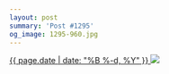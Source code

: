 ```yaml
---
layout: post
summary: 'Post #1295'
og_image: 1295-960.jpg
---
```


<p>
 <time>
  <a href="/1295">
   {{ page.date | date: "%B %-d, %Y" }}
  </a>
 </time>
 <a href="/1295">
  <img data-taken="2/3/2021" sizes="(min-width: 700px) 50vw, calc(100vw - 2rem)" src="{{ site.assets_url }}/1295-480.jpg" srcset="{{ site.assets_url }}/1295-240.jpg 240w, {{ site.assets_url }}/1295-480.jpg 480w, {{ site.assets_url }}/1295-720.jpg 720w, {{ site.assets_url }}/1295-960.jpg 960w"/>
 </a>
</p>
